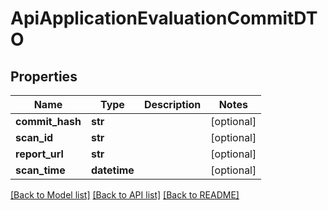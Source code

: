 # ApiApplicationEvaluationCommitDTO

## Properties
Name | Type | Description | Notes
------------ | ------------- | ------------- | -------------
**commit_hash** | **str** |  | [optional] 
**scan_id** | **str** |  | [optional] 
**report_url** | **str** |  | [optional] 
**scan_time** | **datetime** |  | [optional] 

[[Back to Model list]](../README.md#documentation-for-models) [[Back to API list]](../README.md#documentation-for-api-endpoints) [[Back to README]](../README.md)

